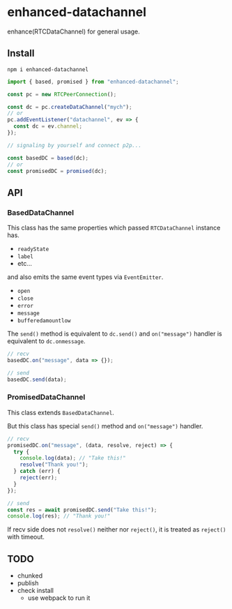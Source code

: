 # enhanced-datachannel
enhance(RTCDataChannel) for general usage.

## Install

```
npm i enhanced-datachannel
```

```js
import { based, promised } from "enhanced-datachannel";

const pc = new RTCPeerConnection();

const dc = pc.createDataChannel("mych");
// or
pc.addEventListener("datachannel", ev => {
  const dc = ev.channel;
});

// signaling by yourself and connect p2p...

const basedDC = based(dc);
// or
const promisedDC = promised(dc);
```

## API

### BasedDataChannel

This class has the same properties which passed `RTCDataChannel` instance has.

- `readyState`
- `label`
- etc...

and also emits the same event types via `EventEmitter`.

- `open`
- `close`
- `error`
- `message`
- `bufferedamountlow`

The `send()` method is equivalent to `dc.send()` and `on("message")` handler is equivalent to `dc.onmessage`.

```js
// recv
basedDC.on("message", data => {});

// send
basedDC.send(data);
```

### PromisedDataChannel

This class extends `BasedDataChannel`.

But this class has special `send()` method and `on("message")` handler.

```js
// recv
promisedDC.on("message", (data, resolve, reject) => {
  try {
    console.log(data); // "Take this!"
    resolve("Thank you!");
  } catch (err) {
    reject(err);
  }
});

// send
const res = await promisedDC.send("Take this!");
console.log(res); // "Thank you!"
```

If recv side does not `resolve()` neither nor `reject()`, it is treated as `reject()` with timeout.

## TODO

- chunked
- publish
- check install
  - use webpack to run it
